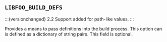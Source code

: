 ## `LIBFOO_BUILD_DEFS`

:::{versionchanged} 2.2 Support added for path-like values.
:::

Provides a means to pass definitions into the build process. This option
can is defined as a dictionary of string pairs. This field is optional.

